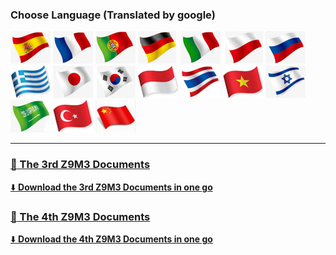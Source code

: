 ### Choose Language (Translated by google)
[![](../lanpic/ES.png)](https://github-com.translate.goog/ZONESTAR3D/Z9/tree/main/Z9M3?_x_tr_sl=en&_x_tr_tl=es)
[![](../lanpic/FR.png)](https://github-com.translate.goog/ZONESTAR3D/Z9/tree/main/Z9M3?_x_tr_sl=en&_x_tr_tl=fr)
[![](../lanpic/PT.png)](https://github-com.translate.goog/ZONESTAR3D/Z9/tree/main/Z9M3?_x_tr_sl=en&_x_tr_tl=pt)
[![](../lanpic/DE.png)](https://github-com.translate.goog/ZONESTAR3D/Z9/tree/main/Z9M3?_x_tr_sl=en&_x_tr_tl=de)
[![](../lanpic/IT.png)](https://github-com.translate.goog/ZONESTAR3D/Z9/tree/main/Z9M3?_x_tr_sl=en&_x_tr_tl=it)
[![](../lanpic/PL.png)](https://github-com.translate.goog/ZONESTAR3D/Z9/tree/main/Z9M3?_x_tr_sl=en&_x_tr_tl=pl)
[![](../lanpic/RU.png)](https://github-com.translate.goog/ZONESTAR3D/Z9/tree/main/Z9M3?_x_tr_sl=en&_x_tr_tl=ru)
[![](../lanpic/GR.png)](https://github-com.translate.goog/ZONESTAR3D/Z9/tree/main/Z9M3?_x_tr_sl=en&_x_tr_tl=el)
[![](../lanpic/JP.png)](https://github-com.translate.goog/ZONESTAR3D/Z9/tree/main/Z9M3?_x_tr_sl=en&_x_tr_tl=ja)
[![](../lanpic/KR.png)](https://github-com.translate.goog/ZONESTAR3D/Z9/tree/main/Z9M3?_x_tr_sl=en&_x_tr_tl=ko)
[![](../lanpic/ID.png)](https://github-com.translate.goog/ZONESTAR3D/Z9/tree/main/Z9M3?_x_tr_sl=en&_x_tr_tl=id)
[![](../lanpic/TH.png)](https://github-com.translate.goog/ZONESTAR3D/Z9/tree/main/Z9M3?_x_tr_sl=en&_x_tr_tl=th)
[![](../lanpic/VN.png)](https://github-com.translate.goog/ZONESTAR3D/Z9/tree/main/Z9M3?_x_tr_sl=en&_x_tr_tl=vi)
[![](../lanpic/IL.png)](https://github-com.translate.goog/ZONESTAR3D/Z9/tree/main/Z9M3?_x_tr_sl=en&_x_tr_tl=iw)
[![](../lanpic/SA.png)](https://github-com.translate.goog/ZONESTAR3D/Z9/tree/main/Z9M3?_x_tr_sl=en&_x_tr_tl=ar)
[![](../lanpic/TR.png)](https://github-com.translate.goog/ZONESTAR3D/Z9/tree/main/Z9M3?_x_tr_sl=en&_x_tr_tl=tr)
[![](../lanpic/CN.png)](https://github-com.translate.goog/ZONESTAR3D/Z9/tree/main/Z9M3?_x_tr_sl=en&_x_tr_tl=zh-CN)

-----
### [:file_folder: The 3rd Z9M3 Documents](./Z9T/)
[:arrow_down: **Download the 3rd Z9M3 Documents in one go**](https://downgit.github.io/#/home?url=https:%2F%2Fgithub.com%2FZONESTAR3D%2FZ9%2Ftree%2Fmain%2FZ9M3%2FZ9T)  
### [:file_folder: The 4th Z9M3 Documents](./Z9F/)
[:arrow_down: **Download the 4th Z9M3 Documents in one go**](https://downgit.github.io/#/home?url=https:%2F%2Fgithub.com%2FZONESTAR3D%2FZ9%2Ftree%2Fmain%2FZ9M3%2FZ9F)  




 


